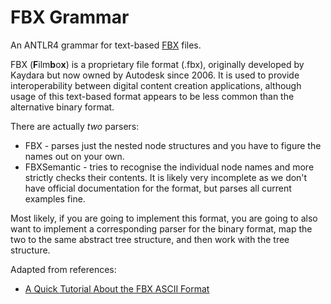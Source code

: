 # FBX Grammar

An ANTLR4 grammar for text-based [FBX][1] files.

FBX (**F**ilm**b**o**x**) is a proprietary file format (.fbx),
originally developed by Kaydara but now owned by Autodesk since 2006.
It is used to provide interoperability between digital content creation
applications, although usage of this text-based format appears to be
less common than the alternative binary format.

There are actually _two_ parsers:
* FBX - parses just the nested node structures and you have to figure
  the names out on your own.
* FBXSemantic - tries to recognise the individual node names and more
  strictly checks their contents. It is likely very incomplete as we
  don't have official documentation for the format, but parses all
  current examples fine.

Most likely, if you are going to implement this format, you are going to
also want to implement a corresponding parser for the binary format,
map the two to the same abstract tree structure, and then work with the
tree structure.

Adapted from references:
* [A Quick Tutorial About the FBX ASCII Format][2]


[1]: https://en.wikipedia.org/wiki/FBX
[2]: https://banexdevblog.wordpress.com/2014/06/23/a-quick-tutorial-about-the-fbx-ascii-format/
